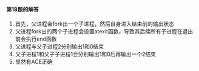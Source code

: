 #### 第18题的解答

1. 首先，父进程会fork出一个子进程，然后自身进入结束前的输出状态
2. 父进程fork出的两个子进程会设置atexit函数，导致其后续所有子进程在退出前会执行end函数
3. 父进程与父子进程2分别输出1和0结束
4. 父子进程1和父子子进程1会分别输出1和0后再输出一个2结束
5. 显然有ACE正确